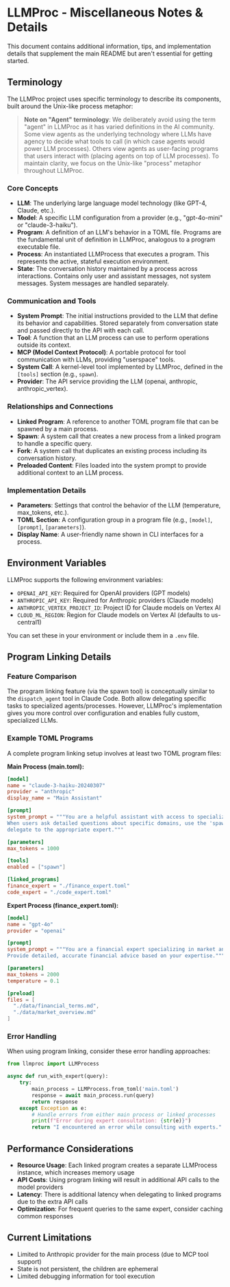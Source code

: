 # LLMProc - Miscellaneous Notes & Details

This document contains additional information, tips, and implementation details that supplement the main README but aren't essential for getting started.

## Terminology

The LLMProc project uses specific terminology to describe its components, built around the Unix-like process metaphor:

> **Note on "Agent" terminology**: We deliberately avoid using the term "agent" in LLMProc as it has varied definitions in the AI community. Some view agents as the underlying technology where LLMs have agency to decide what tools to call (in which case agents would power LLM processes). Others view agents as user-facing programs that users interact with (placing agents on top of LLM processes). To maintain clarity, we focus on the Unix-like "process" metaphor throughout LLMProc.

### Core Concepts

- **LLM**: The underlying large language model technology (like GPT-4, Claude, etc.).
- **Model**: A specific LLM configuration from a provider (e.g., "gpt-4o-mini" or "claude-3-haiku").
- **Program**: A definition of an LLM's behavior in a TOML file. Programs are the fundamental unit of definition in LLMProc, analogous to a program executable file.
- **Process**: An instantiated LLMProcess that executes a program. This represents the active, stateful execution environment.
- **State**: The conversation history maintained by a process across interactions. Contains only user and assistant messages, not system messages. System messages are handled separately.

### Communication and Tools

- **System Prompt**: The initial instructions provided to the LLM that define its behavior and capabilities. Stored separately from conversation state and passed directly to the API with each call.
- **Tool**: A function that an LLM process can use to perform operations outside its context.
- **MCP (Model Context Protocol)**: A portable protocol for tool communication with LLMs, providing "userspace" tools.
- **System Call**: A kernel-level tool implemented by LLMProc, defined in the `[tools]` section (e.g., `spawn`).
- **Provider**: The API service providing the LLM (openai, anthropic, anthropic_vertex).

### Relationships and Connections

- **Linked Program**: A reference to another TOML program file that can be spawned by a main process.
- **Spawn**: A system call that creates a new process from a linked program to handle a specific query.
- **Fork**: A system call that duplicates an existing process including its conversation history.
- **Preloaded Content**: Files loaded into the system prompt to provide additional context to an LLM process.

### Implementation Details

- **Parameters**: Settings that control the behavior of the LLM (temperature, max_tokens, etc.).
- **TOML Section**: A configuration group in a program file (e.g., `[model]`, `[prompt]`, `[parameters]`).
- **Display Name**: A user-friendly name shown in CLI interfaces for a process.

## Environment Variables

LLMProc supports the following environment variables:

- `OPENAI_API_KEY`: Required for OpenAI providers (GPT models)
- `ANTHROPIC_API_KEY`: Required for Anthropic providers (Claude models)
- `ANTHROPIC_VERTEX_PROJECT_ID`: Project ID for Claude models on Vertex AI
- `CLOUD_ML_REGION`: Region for Claude models on Vertex AI (defaults to us-central1)

You can set these in your environment or include them in a `.env` file.

## Program Linking Details

### Feature Comparison

The program linking feature (via the spawn tool) is conceptually similar to the `dispatch_agent` tool in Claude Code. Both allow delegating specific tasks to specialized agents/processes. However, LLMProc's implementation gives you more control over configuration and enables fully custom, specialized LLMs.

### Example TOML Programs

A complete program linking setup involves at least two TOML program files:

**Main Process (main.toml):**
```toml
[model]
name = "claude-3-haiku-20240307"
provider = "anthropic"
display_name = "Main Assistant"

[prompt]
system_prompt = """You are a helpful assistant with access to specialized experts.
When users ask detailed questions about specific domains, use the 'spawn' tool to
delegate to the appropriate expert."""

[parameters]
max_tokens = 1000

[tools]
enabled = ["spawn"]

[linked_programs]
finance_expert = "./finance_expert.toml"
code_expert = "./code_expert.toml"
```

**Expert Process (finance_expert.toml):**
```toml
[model]
name = "gpt-4o"
provider = "openai"

[prompt]
system_prompt = """You are a financial expert specializing in market analysis and investment strategies.
Provide detailed, accurate financial advice based on your expertise."""

[parameters]
max_tokens = 2000
temperature = 0.1

[preload]
files = [
  "./data/financial_terms.md",
  "./data/market_overview.md"
]
```

### Error Handling

When using program linking, consider these error handling approaches:

```python
from llmproc import LLMProcess

async def run_with_expert(query):
    try:
        main_process = LLMProcess.from_toml('main.toml')
        response = await main_process.run(query)
        return response
    except Exception as e:
        # Handle errors from either main process or linked processes
        print(f"Error during expert consultation: {str(e)}")
        return "I encountered an error while consulting with experts."
```

## Performance Considerations

- **Resource Usage**: Each linked program creates a separate LLMProcess instance, which increases memory usage
- **API Costs**: Using program linking will result in additional API calls to the model providers
- **Latency**: There is additional latency when delegating to linked programs due to the extra API calls
- **Optimization**: For frequent queries to the same expert, consider caching common responses

## Current Limitations

- Limited to Anthropic provider for the main process (due to MCP tool support)
- State is not persistent, the children are ephemeral
- Limited debugging information for tool execution

